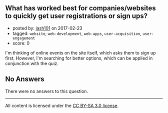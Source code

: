 ## What has worked best for companies/websites to quickly get user registrations or sign ups?

- posted by: [jash101](https://stackexchange.com/users/8634352/jash101) on 2017-02-23
- tagged: `website`, `web-development`, `web-apps`, `user-acquisition`, `user-engagement`
- score: 0

I'm thinking of online events on the site itself, which asks them to sign up first. However, I'm searching for better options, which can be applied in conjunction with the quiz.

## No Answers

There were no answers to this question.


---

All content is licensed under the [CC BY-SA 3.0 license](https://creativecommons.org/licenses/by-sa/3.0/).
